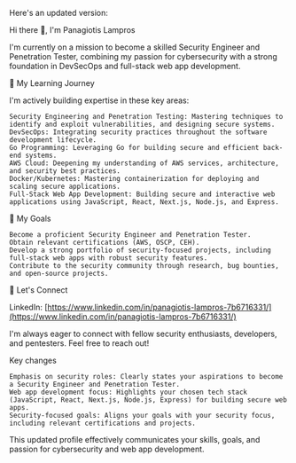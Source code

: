 Here's an updated version:

Hi there 👋, I'm Panagiotis Lampros

I'm currently on a mission to become a skilled Security Engineer and Penetration Tester, combining my passion for cybersecurity with a strong foundation in DevSecOps and full-stack web app development.

🚀 My Learning Journey

I'm actively building expertise in these key areas:

    Security Engineering and Penetration Testing: Mastering techniques to identify and exploit vulnerabilities, and designing secure systems.
    DevSecOps: Integrating security practices throughout the software development lifecycle.
    Go Programming: Leveraging Go for building secure and efficient back-end systems.
    AWS Cloud: Deepening my understanding of AWS services, architecture, and security best practices.
    Docker/Kubernetes: Mastering containerization for deploying and scaling secure applications.
    Full-Stack Web App Development: Building secure and interactive web applications using JavaScript, React, Next.js, Node.js, and Express.

🎯 My Goals

    Become a proficient Security Engineer and Penetration Tester.
    Obtain relevant certifications (AWS, OSCP, CEH).
    Develop a strong portfolio of security-focused projects, including full-stack web apps with robust security features.
    Contribute to the security community through research, bug bounties, and open-source projects.

🔗 Let's Connect

LinkedIn: [https://www.linkedin.com/in/panagiotis-lampros-7b6716331/](https://www.linkedin.com/in/panagiotis-lampros-7b6716331/)

I'm always eager to connect with fellow security enthusiasts, developers, and pentesters. Feel free to reach out!

Key changes

    Emphasis on security roles: Clearly states your aspirations to become a Security Engineer and Penetration Tester.
    Web app development focus: Highlights your chosen tech stack (JavaScript, React, Next.js, Node.js, Express) for building secure web apps.
    Security-focused goals: Aligns your goals with your security focus, including relevant certifications and projects.

This updated profile effectively communicates your skills, goals, and passion for cybersecurity and web app development.
